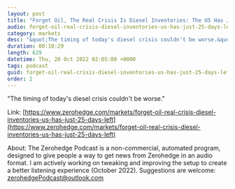 ```yaml
---
layout: post
title: "Forget Oil, The Real Crisis Is Diesel Inventories: The US Has Just 25 Days Left"
audio: forget-oil-real-crisis-diesel-inventories-us-has-just-25-days-left-0
category: markets
desc: "&quot;The timing of today's diesel crisis couldn't be worse.&quot;"
duration: 00:10:29
length: 629
datetime: Thu, 20 Oct 2022 02:05:00 +0000
tags: podcast
guid: forget-oil-real-crisis-diesel-inventories-us-has-just-25-days-left-0
order: 2
---
```

&quot;The timing of today's diesel crisis couldn't be worse.&quot;

Link: [https://www.zerohedge.com/markets/forget-oil-real-crisis-diesel-inventories-us-has-just-25-days-left](https://www.zerohedge.com/markets/forget-oil-real-crisis-diesel-inventories-us-has-just-25-days-left)

About: The Zerohedge Podcast is a non-commercial, automated program, designed to give people a way to get news from Zerohedge in an audio format.  I am actively working on tweaking and improving the setup to create a better listening experience (October 2022).  Suggestions are welcome: [zerohedgePodcast@outlook.com](mailto:zerohedgePodcast@outlook.com)
